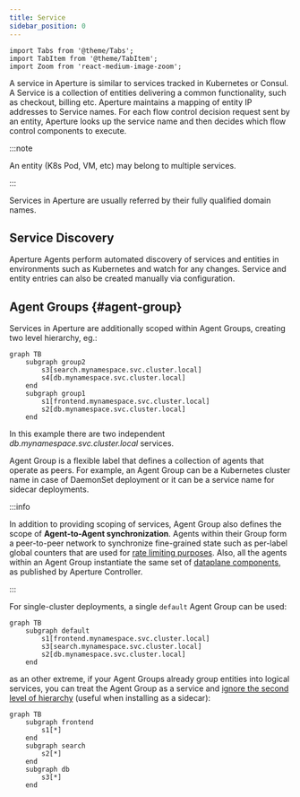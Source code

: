 ```yaml
---
title: Service
sidebar_position: 0
---
```


```mdx-code-block
import Tabs from '@theme/Tabs';
import TabItem from '@theme/TabItem';
import Zoom from 'react-medium-image-zoom';
```

A service in Aperture is similar to services tracked in Kubernetes or Consul. A
Service is a collection of entities delivering a common functionality, such as
checkout, billing etc. Aperture maintains a mapping of entity IP addresses to
Service names. For each flow control decision request sent by an entity,
Aperture looks up the service name and then decides which flow control
components to execute.

:::note

An entity (K8s Pod, VM, etc) may belong to multiple services.

:::

Services in Aperture are usually referred by their fully qualified domain names.

## Service Discovery

Aperture Agents perform automated discovery of services and entities in
environments such as Kubernetes and watch for any changes. Service and entity
entries can also be created manually via configuration.

## Agent Groups {#agent-group}

Services in Aperture are additionally scoped within Agent Groups, creating two
level hierarchy, eg.:

<Zoom>

```mermaid
graph TB
    subgraph group2
        s3[search.mynamespace.svc.cluster.local]
        s4[db.mynamespace.svc.cluster.local]
    end
    subgraph group1
        s1[frontend.mynamespace.svc.cluster.local]
        s2[db.mynamespace.svc.cluster.local]
    end
```

</Zoom>

In this example there are two independent _db.mynamespace.svc.cluster.local_
services.

Agent Group is a flexible label that defines a collection of agents that operate
as peers. For example, an Agent Group can be a Kubernetes cluster name in case
of DaemonSet deployment or it can be a service name for sidecar deployments.

:::info

In addition to providing scoping of services, Agent Group also defines the scope
of **Agent-to-Agent synchronization**. Agents within their Group form a
peer-to-peer network to synchronize fine-grained state such as per-label global
counters that are used for [rate limiting purposes][dc]. Also, all the agents
within an Agent Group instantiate the same set of [dataplane
components][components], as published by Aperture Controller.

:::

For single-cluster deployments, a single `default` Agent Group can be used:

<Zoom>

```mermaid
graph TB
    subgraph default
        s1[frontend.mynamespace.svc.cluster.local]
        s3[search.mynamespace.svc.cluster.local]
        s2[db.mynamespace.svc.cluster.local]
    end
```

</Zoom>

as an other extreme, if your Agent Groups already group entities into logical
services, you can treat the Agent Group as a service and [ignore the second
level of hierarchy][catch-all-service] (useful when installing as a sidecar):

<Zoom>

```mermaid
graph TB
    subgraph frontend
        s1[*]
    end
    subgraph search
        s2[*]
    end
    subgraph db
        s3[*]
    end
```

</Zoom>

[dc]: components/rate-limiter.md#distributed-counters
[components]: ./flow-control.md#components
[catch-all-service]: ./flow-selector.md#serviceselector

